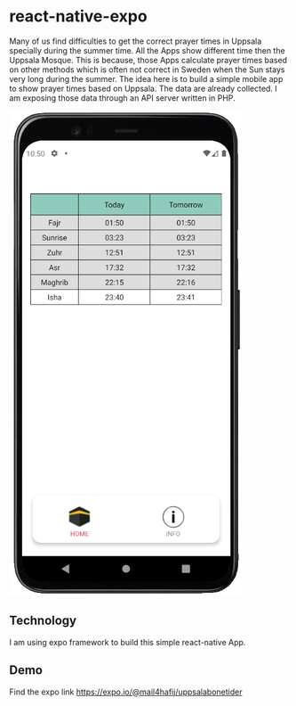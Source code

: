 # react-native-expo
Many of us find difficulties to get the correct prayer times in Uppsala specially during the summer time. All the Apps show different time then the Uppsala Mosque. This is because, those Apps calculate prayer times based on other methods which is often not correct in Sweden when the Sun stays very long during the summer. The idea here is to build a simple mobile app to show prayer times based on Uppsala. The data are already collected. I am exposing those data through an API server written in PHP.

<img src="/assets/demo.png" />

## Technology
I am using expo framework to build this simple react-native App.

## Demo 
Find the expo link https://expo.io/@mail4hafij/uppsalabonetider

